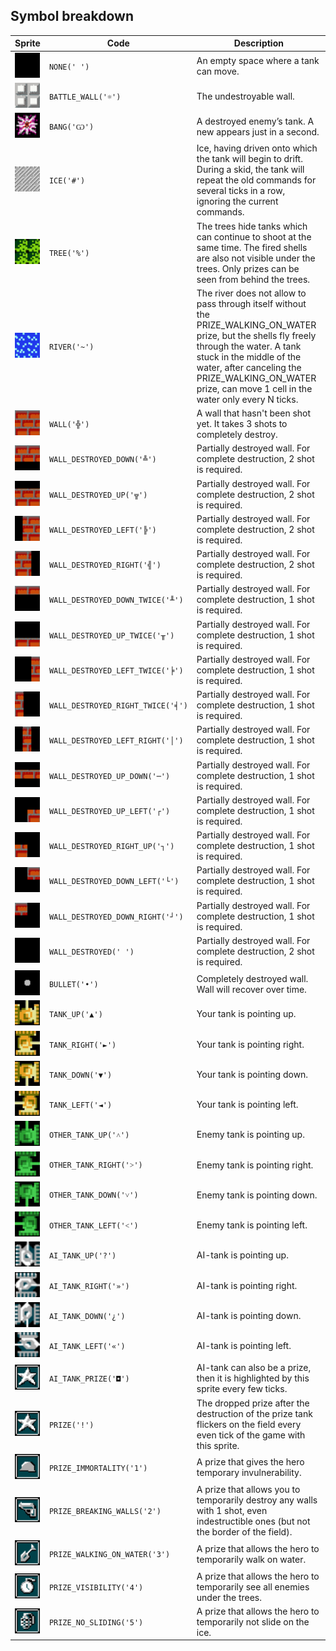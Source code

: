 <meta charset="UTF-8">

## Symbol breakdown
| Sprite | Code | Description |
| -------- | -------- | -------- |
|<img src="https://github.com/codenjoyme/codenjoy-rawelbbub/raw/master/src/main/webapp/resources/rawelbbub/sprite/none.png" style="width:40px;" /> | `NONE(' ')` | An empty space where a tank can move. | 
|<img src="https://github.com/codenjoyme/codenjoy-rawelbbub/raw/master/src/main/webapp/resources/rawelbbub/sprite/battle_wall.png" style="width:40px;" /> | `BATTLE_WALL('☼')` | The undestroyable wall. | 
|<img src="https://github.com/codenjoyme/codenjoy-rawelbbub/raw/master/src/main/webapp/resources/rawelbbub/sprite/bang.png" style="width:40px;" /> | `BANG('Ѡ')` | A destroyed enemy’s tank. A new appears just in a second. | 
|<img src="https://github.com/codenjoyme/codenjoy-rawelbbub/raw/master/src/main/webapp/resources/rawelbbub/sprite/ice.png" style="width:40px;" /> | `ICE('#')` | Ice, having driven onto which the tank will begin to drift. During a skid, the tank will repeat the old commands for several ticks in a row, ignoring the current commands. | 
|<img src="https://github.com/codenjoyme/codenjoy-rawelbbub/raw/master/src/main/webapp/resources/rawelbbub/sprite/tree.png" style="width:40px;" /> | `TREE('%')` | The trees hide tanks which can continue to shoot at the same time. The fired shells are also not visible under the trees. Only prizes can be seen from behind the trees. | 
|<img src="https://github.com/codenjoyme/codenjoy-rawelbbub/raw/master/src/main/webapp/resources/rawelbbub/sprite/river.png" style="width:40px;" /> | `RIVER('~')` | The river does not allow to pass through itself without the PRIZE_WALKING_ON_WATER prize, but the shells fly freely through the water. A tank stuck in the middle of the water, after canceling the PRIZE_WALKING_ON_WATER prize, can move 1 cell in the water only every N ticks. | 
|<img src="https://github.com/codenjoyme/codenjoy-rawelbbub/raw/master/src/main/webapp/resources/rawelbbub/sprite/wall.png" style="width:40px;" /> | `WALL('╬')` | A wall that hasn't been shot yet. It takes 3 shots to completely destroy. | 
|<img src="https://github.com/codenjoyme/codenjoy-rawelbbub/raw/master/src/main/webapp/resources/rawelbbub/sprite/wall_destroyed_down.png" style="width:40px;" /> | `WALL_DESTROYED_DOWN('╩')` | Partially destroyed wall. For complete destruction, 2 shot is required. | 
|<img src="https://github.com/codenjoyme/codenjoy-rawelbbub/raw/master/src/main/webapp/resources/rawelbbub/sprite/wall_destroyed_up.png" style="width:40px;" /> | `WALL_DESTROYED_UP('╦')` | Partially destroyed wall. For complete destruction, 2 shot is required. | 
|<img src="https://github.com/codenjoyme/codenjoy-rawelbbub/raw/master/src/main/webapp/resources/rawelbbub/sprite/wall_destroyed_left.png" style="width:40px;" /> | `WALL_DESTROYED_LEFT('╠')` | Partially destroyed wall. For complete destruction, 2 shot is required. | 
|<img src="https://github.com/codenjoyme/codenjoy-rawelbbub/raw/master/src/main/webapp/resources/rawelbbub/sprite/wall_destroyed_right.png" style="width:40px;" /> | `WALL_DESTROYED_RIGHT('╣')` | Partially destroyed wall. For complete destruction, 2 shot is required. | 
|<img src="https://github.com/codenjoyme/codenjoy-rawelbbub/raw/master/src/main/webapp/resources/rawelbbub/sprite/wall_destroyed_down_twice.png" style="width:40px;" /> | `WALL_DESTROYED_DOWN_TWICE('╨')` | Partially destroyed wall. For complete destruction, 1 shot is required. | 
|<img src="https://github.com/codenjoyme/codenjoy-rawelbbub/raw/master/src/main/webapp/resources/rawelbbub/sprite/wall_destroyed_up_twice.png" style="width:40px;" /> | `WALL_DESTROYED_UP_TWICE('╥')` | Partially destroyed wall. For complete destruction, 1 shot is required. | 
|<img src="https://github.com/codenjoyme/codenjoy-rawelbbub/raw/master/src/main/webapp/resources/rawelbbub/sprite/wall_destroyed_left_twice.png" style="width:40px;" /> | `WALL_DESTROYED_LEFT_TWICE('╞')` | Partially destroyed wall. For complete destruction, 1 shot is required. | 
|<img src="https://github.com/codenjoyme/codenjoy-rawelbbub/raw/master/src/main/webapp/resources/rawelbbub/sprite/wall_destroyed_right_twice.png" style="width:40px;" /> | `WALL_DESTROYED_RIGHT_TWICE('╡')` | Partially destroyed wall. For complete destruction, 1 shot is required. | 
|<img src="https://github.com/codenjoyme/codenjoy-rawelbbub/raw/master/src/main/webapp/resources/rawelbbub/sprite/wall_destroyed_left_right.png" style="width:40px;" /> | `WALL_DESTROYED_LEFT_RIGHT('│')` | Partially destroyed wall. For complete destruction, 1 shot is required. | 
|<img src="https://github.com/codenjoyme/codenjoy-rawelbbub/raw/master/src/main/webapp/resources/rawelbbub/sprite/wall_destroyed_up_down.png" style="width:40px;" /> | `WALL_DESTROYED_UP_DOWN('─')` | Partially destroyed wall. For complete destruction, 1 shot is required. | 
|<img src="https://github.com/codenjoyme/codenjoy-rawelbbub/raw/master/src/main/webapp/resources/rawelbbub/sprite/wall_destroyed_up_left.png" style="width:40px;" /> | `WALL_DESTROYED_UP_LEFT('┌')` | Partially destroyed wall. For complete destruction, 1 shot is required. | 
|<img src="https://github.com/codenjoyme/codenjoy-rawelbbub/raw/master/src/main/webapp/resources/rawelbbub/sprite/wall_destroyed_right_up.png" style="width:40px;" /> | `WALL_DESTROYED_RIGHT_UP('┐')` | Partially destroyed wall. For complete destruction, 1 shot is required. | 
|<img src="https://github.com/codenjoyme/codenjoy-rawelbbub/raw/master/src/main/webapp/resources/rawelbbub/sprite/wall_destroyed_down_left.png" style="width:40px;" /> | `WALL_DESTROYED_DOWN_LEFT('└')` | Partially destroyed wall. For complete destruction, 1 shot is required. | 
|<img src="https://github.com/codenjoyme/codenjoy-rawelbbub/raw/master/src/main/webapp/resources/rawelbbub/sprite/wall_destroyed_down_right.png" style="width:40px;" /> | `WALL_DESTROYED_DOWN_RIGHT('┘')` | Partially destroyed wall. For complete destruction, 1 shot is required. | 
|<img src="https://github.com/codenjoyme/codenjoy-rawelbbub/raw/master/src/main/webapp/resources/rawelbbub/sprite/wall_destroyed.png" style="width:40px;" /> | `WALL_DESTROYED(' ')` | Partially destroyed wall. For complete destruction, 2 shot is required. | 
|<img src="https://github.com/codenjoyme/codenjoy-rawelbbub/raw/master/src/main/webapp/resources/rawelbbub/sprite/bullet.png" style="width:40px;" /> | `BULLET('•')` | Completely destroyed wall. Wall will recover over time. | 
|<img src="https://github.com/codenjoyme/codenjoy-rawelbbub/raw/master/src/main/webapp/resources/rawelbbub/sprite/tank_up.png" style="width:40px;" /> | `TANK_UP('▲')` | Your tank is pointing up. | 
|<img src="https://github.com/codenjoyme/codenjoy-rawelbbub/raw/master/src/main/webapp/resources/rawelbbub/sprite/tank_right.png" style="width:40px;" /> | `TANK_RIGHT('►')` | Your tank is pointing right. | 
|<img src="https://github.com/codenjoyme/codenjoy-rawelbbub/raw/master/src/main/webapp/resources/rawelbbub/sprite/tank_down.png" style="width:40px;" /> | `TANK_DOWN('▼')` | Your tank is pointing down. | 
|<img src="https://github.com/codenjoyme/codenjoy-rawelbbub/raw/master/src/main/webapp/resources/rawelbbub/sprite/tank_left.png" style="width:40px;" /> | `TANK_LEFT('◄')` | Your tank is pointing left. | 
|<img src="https://github.com/codenjoyme/codenjoy-rawelbbub/raw/master/src/main/webapp/resources/rawelbbub/sprite/other_tank_up.png" style="width:40px;" /> | `OTHER_TANK_UP('˄')` | Enemy tank is pointing up. | 
|<img src="https://github.com/codenjoyme/codenjoy-rawelbbub/raw/master/src/main/webapp/resources/rawelbbub/sprite/other_tank_right.png" style="width:40px;" /> | `OTHER_TANK_RIGHT('˃')` | Enemy tank is pointing right. | 
|<img src="https://github.com/codenjoyme/codenjoy-rawelbbub/raw/master/src/main/webapp/resources/rawelbbub/sprite/other_tank_down.png" style="width:40px;" /> | `OTHER_TANK_DOWN('˅')` | Enemy tank is pointing down. | 
|<img src="https://github.com/codenjoyme/codenjoy-rawelbbub/raw/master/src/main/webapp/resources/rawelbbub/sprite/other_tank_left.png" style="width:40px;" /> | `OTHER_TANK_LEFT('˂')` | Enemy tank is pointing left. | 
|<img src="https://github.com/codenjoyme/codenjoy-rawelbbub/raw/master/src/main/webapp/resources/rawelbbub/sprite/ai_tank_up.png" style="width:40px;" /> | `AI_TANK_UP('?')` | AI-tank is pointing up. | 
|<img src="https://github.com/codenjoyme/codenjoy-rawelbbub/raw/master/src/main/webapp/resources/rawelbbub/sprite/ai_tank_right.png" style="width:40px;" /> | `AI_TANK_RIGHT('»')` | AI-tank is pointing right. | 
|<img src="https://github.com/codenjoyme/codenjoy-rawelbbub/raw/master/src/main/webapp/resources/rawelbbub/sprite/ai_tank_down.png" style="width:40px;" /> | `AI_TANK_DOWN('¿')` | AI-tank is pointing down. | 
|<img src="https://github.com/codenjoyme/codenjoy-rawelbbub/raw/master/src/main/webapp/resources/rawelbbub/sprite/ai_tank_left.png" style="width:40px;" /> | `AI_TANK_LEFT('«')` | AI-tank is pointing left. | 
|<img src="https://github.com/codenjoyme/codenjoy-rawelbbub/raw/master/src/main/webapp/resources/rawelbbub/sprite/ai_tank_prize.png" style="width:40px;" /> | `AI_TANK_PRIZE('◘')` | AI-tank can also be a prize, then it is highlighted by this sprite every few ticks. | 
|<img src="https://github.com/codenjoyme/codenjoy-rawelbbub/raw/master/src/main/webapp/resources/rawelbbub/sprite/prize.png" style="width:40px;" /> | `PRIZE('!')` | The dropped prize after the destruction of the prize tank flickers on the field every even tick of the game with this sprite. | 
|<img src="https://github.com/codenjoyme/codenjoy-rawelbbub/raw/master/src/main/webapp/resources/rawelbbub/sprite/prize_immortality.png" style="width:40px;" /> | `PRIZE_IMMORTALITY('1')` | A prize that gives the hero temporary invulnerability. | 
|<img src="https://github.com/codenjoyme/codenjoy-rawelbbub/raw/master/src/main/webapp/resources/rawelbbub/sprite/prize_breaking_walls.png" style="width:40px;" /> | `PRIZE_BREAKING_WALLS('2')` | A prize that allows you to temporarily destroy any walls with 1 shot, even indestructible ones (but not the border of the field). | 
|<img src="https://github.com/codenjoyme/codenjoy-rawelbbub/raw/master/src/main/webapp/resources/rawelbbub/sprite/prize_walking_on_water.png" style="width:40px;" /> | `PRIZE_WALKING_ON_WATER('3')` | A prize that allows the hero to temporarily walk on water. | 
|<img src="https://github.com/codenjoyme/codenjoy-rawelbbub/raw/master/src/main/webapp/resources/rawelbbub/sprite/prize_visibility.png" style="width:40px;" /> | `PRIZE_VISIBILITY('4')` | A prize that allows the hero to temporarily see all enemies under the trees. | 
|<img src="https://github.com/codenjoyme/codenjoy-rawelbbub/raw/master/src/main/webapp/resources/rawelbbub/sprite/prize_no_sliding.png" style="width:40px;" /> | `PRIZE_NO_SLIDING('5')` | A prize that allows the hero to temporarily not slide on the ice. | 
